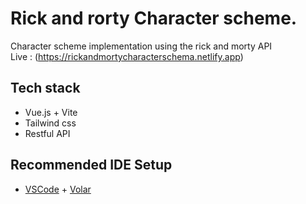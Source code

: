 # Rick and rorty Character scheme. 

Character scheme implementation using the rick and morty API           
Live : (https://rickandmortycharacterschema.netlify.app)
## Tech stack

- Vue.js + Vite
- Tailwind css
- Restful API

## Recommended IDE Setup

- [VSCode](https://code.visualstudio.com/) + [Volar](https://marketplace.visualstudio.com/items?itemName=johnsoncodehk.volar)
